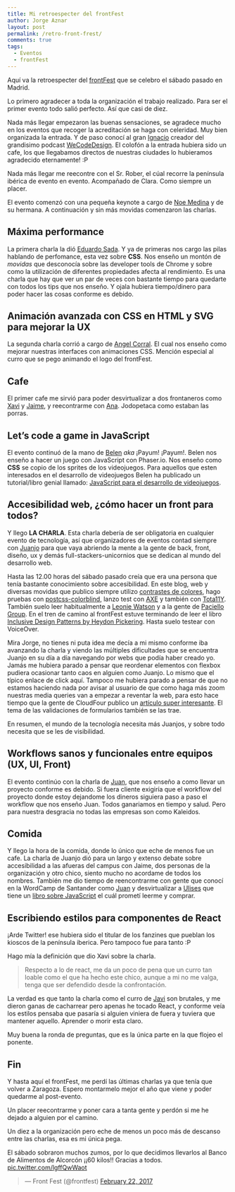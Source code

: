 ```yaml
---
title: Mi retroespecter del frontFest
author: Jorge Aznar
layout: post
permalink: /retro-front-frest/
comments: true
tags:
  - Eventos
  - frontFest
---
```


Aquí va la retroespecter del [frontFest](https://twitter.com/frontfest) que se celebro el sábado pasado en Madrid.

<!--more-->

Lo primero agradecer a toda la organización el trabajo realizado. Para ser el primer evento todo salió perfecto. Así que casi de diez.

Nada más llegar empezaron las buenas sensaciones, se agradece mucho en los eventos que recoger la acreditación se haga con celeridad. Muy bien organizada la entrada. Y de paso conocí al gran [Ignacio](https://twitter.com/ignaciodenuevo) creador del grandisimo podcast [WeCodeDesign](www.wecodesignpodcast.com). El colofón a la entrada hubiera sido un cafe, los que llegabamos directos de nuestras ciudades lo hubieramos agradecido eternamente! :P

Nada más llegar me reecontre con el Sr. Rober, el cúal recorre la península ibérica de evento en evento. Acompañado de Clara. Como siempre un placer.

El evento comenzó con una pequeña keynote a cargo de [Noe Medina](https://twitter.com/noemedinaweb) y de su hermana. A continuación y sin más movidas comenzaron las charlas.

## Máxima performance

La primera charla la dió [Eduardo Sada](https://twitter.com/aeroalquimia). Y ya de primeras nos cargo las pilas hablando de perfomance, esta vez sobre **CSS**. Nos enseño un montón de _movidas_ que desconocía sobre las developer tools de Chrome y sobre como la utilización de diferentes propiedades afecta al rendimiento. Es una charla que hay que ver un par de veces con bastante tiempo para quedarte con todos los tips que nos enseño. Y ojala hubiera tiempo/dinero para poder hacer las cosas conforme es debido.

## Animación avanzada con CSS en HTML y SVG para mejorar la UX

La segunda charla corrió a cargo de [Angel Corral](https://twitter.com/ancoar). El cual nos enseño como mejorar nuestras interfaces con animaciones CSS. Mención especial al curro que se pego animando el logo del frontFest.

## Cafe

El primer cafe me sirvió para poder desvirtualizar a dos frontaneros como [Xavi](https://twitter.com/xaviju) y [Jaime](https://twitter.com/jaicab), y reecontrarme con [Ana](https://twitter.com/elmasterweb81). Jodopetaca como estaban las porras.

## Let’s code a game in JavaScript

El evento continuó de la mano de [Belen](https://twitter.com/ladybenko) _aka_ ¡Payum! ¡Payum!. Belen nos enseño a hacer un juego con JavaScript con Phaser.io. Nos enseño como **CSS** se copio de los sprites de los videojuegos. Para aquellos que esten interesados en el desarrollo de videojuegos Belen ha publicado un tutorial/libro genial llamado: [JavaScript para el desarrollo de videojuegos](https://mozdevs.github.io/js-for-gamedev/es/).

## Accesibilidad web, ¿cómo hacer un front para todos?

Y llego **LA CHARLA**. Esta charla debería de ser obligatoria en cualquier evento de tecnología, así que organizadores de eventos contad siempre con [Juanjo](https://twitter.com/kastwey) para que vaya abriendo la mente a la gente de back, front, diseño, ux y demás full-stackers-unicornios que se dedican al mundo del desarrollo web.

Hasta las 12.00 horas del sábado pasado creía que era una persona que tenía bastante conocimiento sobre accesibilidad. En este blog, web y diversas movidas que publico siempre utilizo [contrastes de colores](https://github.com/jorgeatgu/color-combos), hago pruebas con [postcss-colorblind](http://jorgeatgu.com/blog/colorblind-postcss/), lanzo test con [AXE](https://github.com/dequelabs/axe-cli) y también con [Tota11Y](http://jorgeatgu.com/blog/tota11y-accesibilidad-web/). También suelo leer habitualmente a [Leonie Watson](https://twitter.com/leoniewatson) y a la gente de [Paciello Group](https://www.paciellogroup.com). En el tren de camino al frontFest estuve terminando de leer el libro [Inclusive Design Patterns by Heydon Pickering](https://shop.smashingmagazine.com/products/inclusive-design-patterns). Hasta suelo testear con VoiceOver.

Mira Jorge, no tienes ni puta idea me decía a mi mismo conforme iba avanzando la charla y viendo las múltiples dificultades que se encuentra Juanjo en su día a día navegando por webs que podía haber creado yo. Jamás me hubiera parado a pensar que reordenar elementos con flexbox pudiera ocasionar tanto caos en alguien como Juanjo. Lo mismo que el típico enlace de click aquí. Tampoco me hubiera parado a pensar de que no estamos haciendo nada por avisar al usuario de que como haga más zoom nuestras media queries van a empezar a reventar la web, para esto hace tiempo que la gente de CloudFour publico un [artículo super interesante](https://cloudfour.com/thinks/the-ems-have-it-proportional-media-queries-ftw/). El tema de las validaciones de formularios también se las trae.

En resumen, el mundo de la tecnología necesita más Juanjos, y sobre todo necesita que se les de visibilidad.

## Workflows sanos y funcionales entre equipos (UX, UI, Front)

El evento continúo con la charla de [Juan](https://twitter.com/elhombretecla), que nos enseño a como llevar un proyecto conforme es debido. Si fuera cliente exigiría que el workflow del proyecto donde estoy dejandome los dineros siguiera paso a paso el workflow que nos enseño Juan. Todos ganariamos en tiempo y salud. Pero para nuestra desgracia no todas las empresas son como Kaleidos.

## Comida

Y llego la hora de la comida, donde lo único que eche de menos fue un cafe. La charla de Juanjo dió para un largo y extenso debate sobre accesibilidad a las afueras del campus con Jaime, dos personas de la organización y otro chico, siento mucho no acordame de todos los nombres. También me dio tiempo de reencontrarme con gente que conocí en la WordCamp de Santander como [Juan](https://twitter.com/ciudadanoB) y desvirtualizar a [Ulises](https://twitter.com/kom_256) que tiene un [libro sobre JavaScript](https://leanpub.com/javascript-inspirate) el cuál prometí leerme y comprar.

## Escribiendo estilos para componentes de React

¡Arde Twitter! ese hubiera sido el titular de los fanzines que pueblan los kioscos de la península iberica. Pero tampoco fue para tanto :P

Hago mía la definición que dio Xavi sobre la charla.

> Respecto a lo de react, me da un poco de pena que un curro tan loable como el que ha hecho este chico, aunque a mi no me valga, tenga que ser defendido desde la confrontación.

La verdad es que tanto la charla como el curro de [Javi](https://twitter.com/javivelasco/) son brutales, y me dieron ganas de cacharrear pero apenas he tocado React, y conforme veía los estilos pensaba que pasaría si alguien viniera de fuera y tuviera que mantener aquello. Aprender o morir esta claro.

Muy buena la ronda de preguntas, que es la única parte en la que flojeo el ponente.

## Fin

Y hasta aquí el frontFest, me perdí las últimas charlas ya que tenía que volver a Zaragoza. Espero montarmelo mejor el año que viene y poder quedarme al post-evento.

Un placer reecontrarme y poner cara a tanta gente y perdón si me he dejado a alguien por el camino.

Un diez a la organización pero eche de menos un poco más de descanso entre las charlas, esa es mi única pega.

El sábado sobraron muchos zumos, por lo que decidimos llevarlos al Banco de Alimentos de Alcorcón ¡¡60 kilos!! Gracias a todos. [pic.twitter.com/lgffQwWaot](https://t.co/lgffQwWaot)
> 
> — Front Fest (@frontfest) [February 22, 2017](https://twitter.com/frontfest/status/834349593362042883)
